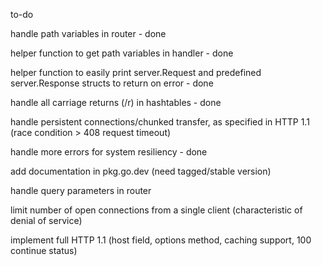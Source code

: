 to-do

handle path variables in router - done 

helper function to get path variables in handler - done

helper function to easily print server.Request and predefined server.Response structs to return on error - done

handle all carriage returns (/r) in hashtables - done 

handle persistent connections/chunked transfer, as specified in HTTP 1.1 (race condition > 408 request timeout)

handle more errors for system resiliency - done

add documentation in pkg.go.dev (need tagged/stable version)

handle query parameters in router

limit number of open connections from a single client (characteristic of denial of service)

implement full HTTP 1.1 (host field, options method, caching support, 100 continue status)